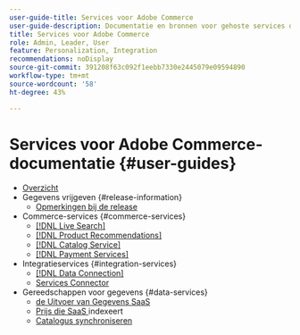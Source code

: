 ```yaml
---
user-guide-title: Services voor Adobe Commerce
user-guide-description: Documentatie en bronnen voor gehoste services die uitgebreide mogelijkheden bieden voor Adobe Commerce en Magento Open Source.
title: Services voor Adobe Commerce
role: Admin, Leader, User
feature: Personalization, Integration
recommendations: noDisplay
source-git-commit: 391208f63c092f1eebb7330e2445079e09594890
workflow-type: tm+mt
source-wordcount: '58'
ht-degree: 43%

---
```


# Services voor Adobe Commerce-documentatie {#user-guides}

- [Overzicht](home.md)
- Gegevens vrijgeven {#release-information}
   - [Opmerkingen bij de release](/help/landing/release-notes-all.md)
- Commerce-services {#commerce-services}
   - [[!DNL Live Search]](https://experienceleague.adobe.com/en/docs/commerce-merchant-services/live-search/overview)
   - [[!DNL Product Recommendations]](https://experienceleague.adobe.com/en/docs/commerce-merchant-services/product-recommendations/guide-overview)
   - [[!DNL Catalog Service]](https://experienceleague.adobe.com/en/docs/commerce-merchant-services/catalog-service/guide-overview)
   - [[!DNL Payment Services]](https://experienceleague.adobe.com/en/docs/commerce-merchant-services/payment-services/guide-overview)
- Integratieservices {#integration-services}
   - [[!DNL Data Connection]](https://experienceleague.adobe.com/en/docs/commerce-merchant-services/data-connection/overview)
   - [Services Connector](/help/landing/saas.md)
- Gereedschappen voor gegevens {#data-services}
   - [ de Uitvoer van Gegevens SaaS ](https://experienceleague.adobe.com/en/docs/commerce-merchant-services/saas-data-export/overview)
   - [ Prijs die SaaS ](https://experienceleague.adobe.com/en/docs/commerce-merchant-services/price-indexer/price-indexing) indexeert
   - [Catalogus synchroniseren](/help/landing/catalog-sync.md)





